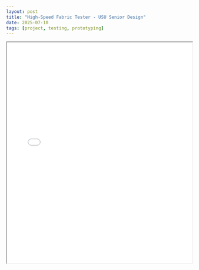 ```yaml
---
layout: post
title: "High-Speed Fabric Tester - USU Senior Design"
date: 2025-07-10
tags: [project, testing, prototyping]
---
```


<iframe src="/assets/high-speed-tensile-tester.pdf" width="100%" height="600px">
  This browser does not support PDFs. Please <a href="/assets/high-speed-tensile-tester.pdf">download the PDF</a>.
</iframe>

